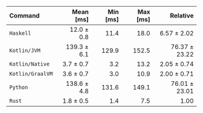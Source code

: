 | Command | Mean [ms] | Min [ms] | Max [ms] | Relative |
|:---|---:|---:|---:|---:|
| `Haskell` | 12.0 ± 0.8 | 11.4 | 18.0 | 6.57 ± 2.02 |
| `Kotlin/JVM` | 139.3 ± 6.1 | 129.9 | 152.5 | 76.37 ± 23.22 |
| `Kotlin/Native` | 3.7 ± 0.7 | 3.2 | 13.2 | 2.05 ± 0.74 |
| `Kotlin/GraalVM` | 3.6 ± 0.7 | 3.0 | 10.9 | 2.00 ± 0.71 |
| `Python` | 138.6 ± 4.8 | 131.6 | 149.1 | 76.01 ± 23.01 |
| `Rust` | 1.8 ± 0.5 | 1.4 | 7.5 | 1.00 |
